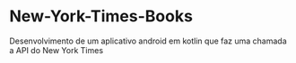 # New-York-Times-Books
Desenvolvimento de um aplicativo android em kotlin que faz uma chamada a API do New York Times 
